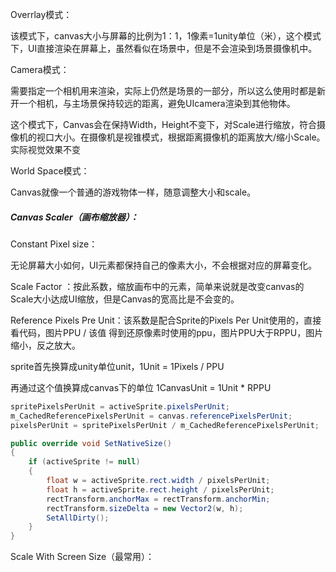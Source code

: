 Overrlay模式：

该模式下，canvas大小与屏幕的比例为1：1，1像素=1unity单位（米），这个模式下，UI直接渲染在屏幕上，虽然看似在场景中，但是不会渲染到场景摄像机中。

Camera模式：

需要指定一个相机用来渲染，实际上仍然是场景的一部分，所以这么使用时都是新开一个相机，与主场景保持较远的距离，避免UIcamera渲染到其他物体。

这个模式下，Canvas会在保持Width，Height不变下，对Scale进行缩放，符合摄像机的视口大小。在摄像机是视锥模式，根据距离摄像机的距离放大/缩小Scale。实际视觉效果不变

World Space模式：

Canvas就像一个普通的游戏物体一样，随意调整大小和scale。

##### Canvas Scaler（画布缩放器）：

Constant Pixel size：

无论屏幕大小如何，UI元素都保持自己的像素大小，不会根据对应的屏幕变化。

Scale Factor ：按此系数，缩放画布中的元素，简单来说就是改变canvas的Scale大小达成UI缩放，但是Canvas的宽高比是不会变的。

Reference Pixels Pre Unit：该系数是配合Sprite的Pixels Per Unit使用的，直接看代码，图片PPU / 该值 得到还原像素时使用的ppu，图片PPU大于RPPU，图片缩小，反之放大。 

sprite首先换算成unity单位unit，1Unit = 1Pixels / PPU

再通过这个值换算成canvas下的单位 1CanvasUnit = 1Unit * RPPU

```c#
spritePixelsPerUnit = activeSprite.pixelsPerUnit;
m_CachedReferencePixelsPerUnit = canvas.referencePixelsPerUnit;
pixelsPerUnit = spritePixelsPerUnit / m_CachedReferencePixelsPerUnit;
```

```c#
public override void SetNativeSize()
{
    if (activeSprite != null)
    {
        float w = activeSprite.rect.width / pixelsPerUnit;
        float h = activeSprite.rect.height / pixelsPerUnit;
        rectTransform.anchorMax = rectTransform.anchorMin;
        rectTransform.sizeDelta = new Vector2(w, h);
        SetAllDirty();
    }
}
```

Scale With Screen Size（最常用）：

